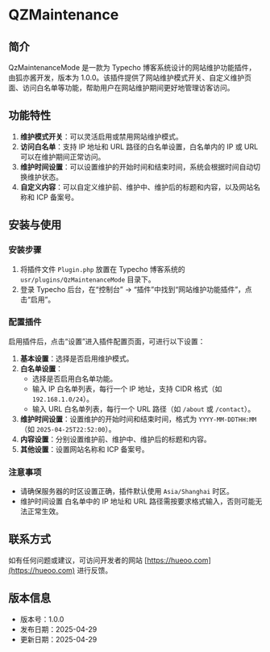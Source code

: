 # QZMaintenance

## 简介
QzMaintenanceMode 是一款为 Typecho 博客系统设计的网站维护功能插件，由狐亦酱开发，版本为 1.0.0。该插件提供了网站维护模式开关、自定义维护页面、访问白名单等功能，帮助用户在网站维护期间更好地管理访客访问。

## 功能特性
1. **维护模式开关**：可以灵活启用或禁用网站维护模式。
2. **访问白名单**：支持 IP 地址和 URL 路径的白名单设置，白名单内的 IP 或 URL 可以在维护期间正常访问。
3. **维护时间设置**：可以设置维护的开始时间和结束时间，系统会根据时间自动切换维护状态。
4. **自定义内容**：可以自定义维护前、维护中、维护后的标题和内容，以及网站名称和 ICP 备案号。

## 安装与使用

### 安装步骤
1. 将插件文件 `Plugin.php` 放置在 Typecho 博客系统的 `usr/plugins/QzMaintenanceMode` 目录下。
2. 登录 Typecho 后台，在“控制台” -> “插件”中找到“网站维护功能插件”，点击“启用”。

### 配置插件
启用插件后，点击“设置”进入插件配置页面，可进行以下设置：
1. **基本设置**：选择是否启用维护模式。
2. **白名单设置**：
    - 选择是否启用白名单功能。
    - 输入 IP 白名单列表，每行一个 IP 地址，支持 CIDR 格式（如 `192.168.1.0/24`）。
    - 输入 URL 白名单列表，每行一个 URL 路径（如 `/about` 或 `/contact`）。
3. **维护时间设置**：设置维护的开始时间和结束时间，格式为 `YYYY-MM-DDTHH:MM`（如 `2025-04-25T22:52:00`）。
4. **内容设置**：分别设置维护前、维护中、维护后的标题和内容。
5. **其他设置**：设置网站名称和 ICP 备案号。

### 注意事项
- 请确保服务器的时区设置正确，插件默认使用 `Asia/Shanghai` 时区。
- 维护时间设置 白名单中的 IP 地址和 URL 路径需按要求格式输入，否则可能无法正常生效。

## 联系方式
如有任何问题或建议，可访问开发者的网站 [https://hueoo.com](https://hueoo.com) 进行反馈。

## 版本信息
- 版本号：1.0.0
- 发布日期：2025-04-29
- 更新日期：2025-04-29
